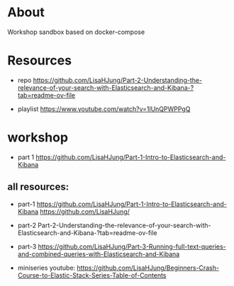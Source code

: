 # About
Workshop sandbox based on docker-compose

# Resources
- repo
   https://github.com/LisaHJung/Part-2-Understanding-the-relevance-of-your-search-with-Elasticsearch-and-Kibana-?tab=readme-ov-file

- playlist
 https://www.youtube.com/watch?v=1lUnQPWPPgQ


# workshop
- part 1
https://github.com/LisaHJung/Part-1-Intro-to-Elasticsearch-and-Kibana

## all resources: 
- part-1
https://github.com/LisaHJung/Part-1-Intro-to-Elasticsearch-and-Kibana
  https://github.com/LisaHJung/

- part-2
  Part-2-Understanding-the-relevance-of-your-search-with-Elasticsearch-and-Kibana-?tab=readme-ov-file

- part-3
  https://github.com/LisaHJung/Part-3-Running-full-text-queries-and-combined-queries-with-Elasticsearch-and-Kibana

- miniseries youtube:
  https://github.com/LisaHJung/Beginners-Crash-Course-to-Elastic-Stack-Series-Table-of-Contents

